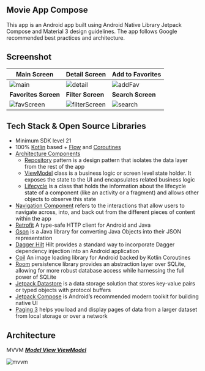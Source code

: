 ## Movie App Compose 
This app is an Android app built using Android Native Library Jetpack Compose and Material 3 design guidelines. 
The app follows Google recommended best practices and architecture.

## Screenshot

| **Main Screen** | **Detail Screen** | **Add to Favorites** |
|----|----|----|
| ![main](https://github.com/user-attachments/assets/2d1e7388-164f-4be3-bc3d-d4e9bd3909b1) | ![detail](https://github.com/user-attachments/assets/67c78169-3c86-4f11-aa23-38c4b4f4ee05) | ![addFav](https://github.com/user-attachments/assets/d14bd2f0-decc-48db-9f8d-62be4b7d1e64) |
| **Favorites Screen** | **Filter Screen** | **Search Screen** |
| ![favScreen](https://github.com/user-attachments/assets/99975cfa-ecab-46c1-8f86-70848eebfe73) | ![filterScreen](https://github.com/user-attachments/assets/d729b509-9c52-4752-a9e3-df93ee7a628c) | ![search](https://github.com/user-attachments/assets/cef1da6b-17a0-46bd-b246-0af6cade86bf) |

## Tech Stack & Open Source Libraries
- Minimum SDK level 21
- 100% [Kotlin](https://kotlinlang.org/)  based + [Flow](https://developer.android.com/kotlin/flow) and [Coroutines](https://developer.android.com/kotlin/coroutines)
- [Architecture Components](https://developer.android.com/topic/libraries/architecture)
  - [Repository](https://developer.android.com/topic/architecture/data-layer) pattern is a design pattern that isolates the data layer from the rest of the app
  - [ViewModel](https://developer.android.com/topic/libraries/architecture/viewmodel) class is a business logic or screen level state holder. It exposes the state to the UI and encapsulates related business logic
  - [Lifecycle](https://developer.android.com/topic/libraries/architecture/lifecycle) is a class that holds the information about the lifecycle state of a component (like an activity or a fragment) and allows other objects to observe this state
- [Navigation Component](https://developer.android.com/guide/navigation) refers to the interactions that allow users to navigate across, into, and back out from the different pieces of content within the app
- [Retrofit](https://square.github.io/retrofit/) A type-safe HTTP client for Android and Java
- [Gson](https://github.com/google/gson) is a Java library for converting Java Objects into their JSON representation
- [Dagger Hilt](https://dagger.dev/hilt/) Hilt provides a standard way to incorporate Dagger dependency injection into an Android application
- [Coil](https://coil-kt.github.io/coil/) An image loading library for Android backed by Kotlin Coroutines
- [Room](https://developer.android.com/training/data-storage/room) persistence library provides an abstraction layer over SQLite, allowing for more robust database access while harnessing the full power of SQLite
- [Jetpack Datastore](https://developer.android.com/topic/libraries/architecture/datastore) is a data storage solution that stores key-value pairs or typed objects with protocol buffers
- [Jetpack Compose](https://developer.android.com/compose) is Android’s recommended modern toolkit for building native UI
- [Paging 3](https://developer.android.com/topic/libraries/architecture/paging/v3-overview) helps you load and display pages of data from a larger dataset from local storage or over a network

## Architecture
MVVM [***Model View ViewModel***](https://developer.android.com/topic/architecture#recommended-app-arch)

![mvvm](https://github.com/user-attachments/assets/2dda4618-5d80-48db-8fcf-0a9546792aff)
